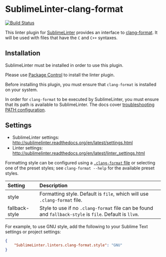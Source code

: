 SublimeLinter-clang-format
==========================

[![Build Status](https://travis-ci.org/SublimeLinter/SublimeLinter-clang-format.svg?branch=master)](https://travis-ci.org/SublimeLinter/SublimeLinter-clang-format)

This linter plugin for [SublimeLinter](https://github.com/SublimeLinter/SublimeLinter) provides an interface to [clang-format](https://clang.llvm.org/docs/ClangFormat.html). It will be used with files that have the `C` and `C++` syntaxes.

## Installation

SublimeLinter must be installed in order to use this plugin. 

Please use [Package Control](https://packagecontrol.io) to install the linter plugin.

Before installing this plugin, you must ensure that `clang-format` is installed on your system.

In order for `clang-format` to be executed by SublimeLinter, you must ensure that its path is available to SublimeLinter. The docs cover [troubleshooting PATH configuration](http://sublimelinter.readthedocs.io/en/latest/troubleshooting.html#finding-a-linter-executable).

## Settings

- SublimeLinter settings: http://sublimelinter.readthedocs.org/en/latest/settings.html
- Linter settings: http://sublimelinter.readthedocs.org/en/latest/linter_settings.html

Formatting style can be configured using a [`.clang-format` file](https://clang.llvm.org/docs/ClangFormatStyleOptions.html) or selecting one of the preset styles; see `clang-format --help` for the available preset styles.

|Setting        |Description                                                                                             |
|:--------------|:-------------------------------------------------------------------------------------------------------|
|style          |Formatting style. Default is `file`, which will use `.clang-format` file.                               |
|fallback-style |Style to use if no `.clang-format` file can be found and `fallback-style` is `file`. Default is `llvm`. |

For example, to use GNU style, add the following to your Sublime Text settings or project settings:

```json
{
    "SublimeLinter.linters.clang-format.style": "GNU"
}
```
